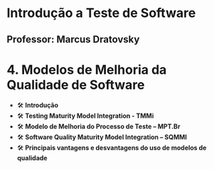 
# Introdução a Teste de Software

## Professor: Marcus Dratovsky


# 4. Modelos de Melhoria da Qualidade de Software

- 🛠️ **Introdução**
- 🛠️ **Testing Maturity Model Integration - TMMi**
- 🛠️ **Modelo de Melhoria do Processo de Teste – MPT.Br**
- 🛠️ **Software Quality Maturity Model Integration – SQMMI**
- 🛠️ **Principais vantagens e desvantagens do uso de modelos de qualidade**
